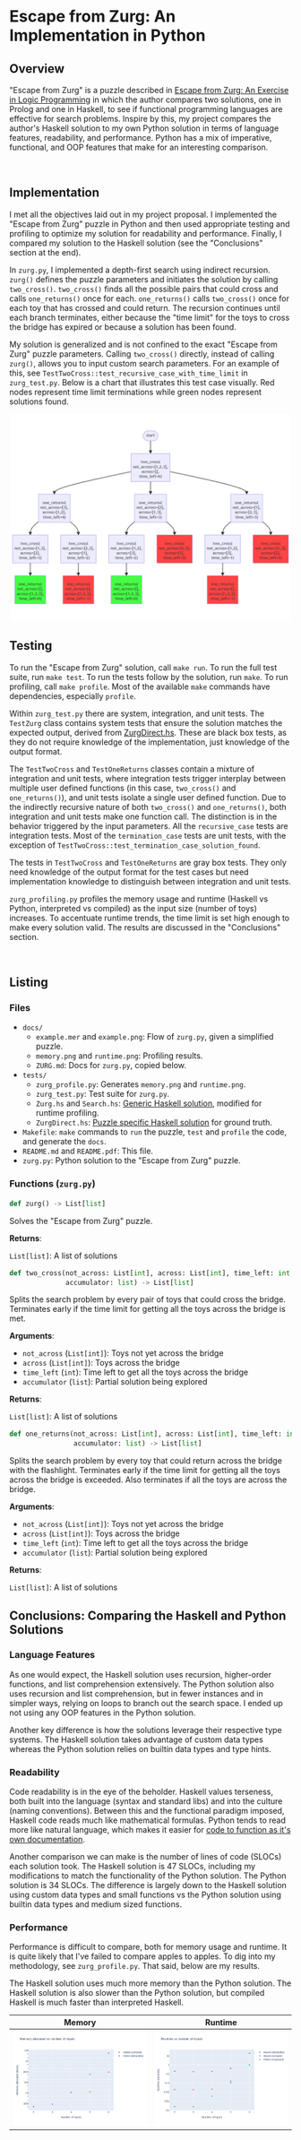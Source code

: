 # Escape from Zurg: An Implementation in Python

## Overview

"Escape from Zurg" is a puzzle described in [Escape from Zurg: An Exercise in Logic Programming](https://web.engr.oregonstate.edu/~erwig/papers/Zurg_JFP04.pdf) in which the author compares two solutions, one in Prolog and one in Haskell, to see if functional programming languages are effective for search problems. Inspire by this, my project compares the author's Haskell solution to my own Python solution in terms of language features, readability, and performance. Python has a mix of imperative, functional, and OOP features that make for an interesting comparison.

&nbsp;

## Implementation

I met all the objectives laid out in my project proposal. I implemented the "Escape from Zurg" puzzle in Python and then used appropriate testing and profiling to optimize my solution for readability and performance. Finally, I compared my solution to the Haskell solution (see the "Conclusions" section at the end).

In `zurg.py`, I implemented a depth-first search using indirect recursion. `zurg()` defines the puzzle parameters and initiates the solution by calling `two_cross()`. `two_cross()` finds all the possible pairs that could cross and calls `one_returns()` once for each. `one_returns()` calls `two_cross()` once for each toy that has crossed and could return. The recursion continues until each branch terminates, either because the "time limit" for the toys to cross the bridge has expired or because a solution has been found.

My solution is generalized and is not confined to the exact "Escape from Zurg" puzzle parameters. Calling `two_cross()` directly, instead of calling `zurg()`, allows you to input custom search parameters. For an example of this, see `TestTwoCross::test_recursive_case_with_time_limit` in `zurg_test.py`. Below is a chart that illustrates this test case visually. Red nodes represent time limit terminations while green nodes represent solutions found.

<center><img src="docs/example.png" alt="example" width="500"/></center>

<div style="page-break-after: always;"></div>


## Testing

To run the "Escape from Zurg" solution, call `make run`. To run the full test suite, run `make test`. To run the tests follow by the solution, run `make`. To run profiling, call `make profile`. Most of the available `make` commands have dependencies, especially `profile`.

Within `zurg_test.py` there are system, integration, and unit tests. The `TestZurg` class contains system tests that ensure the solution matches the expected output, derived from [ZurgDirect.hs](https://web.engr.oregonstate.edu/~erwig/zurg/). These are black box tests, as they do not require knowledge of the implementation, just knowledge of the output format.

The `TestTwoCross` and `TestOneReturns` classes contain a mixture of integration and unit tests, where integration tests trigger interplay between multiple user defined functions (in this case, `two_cross()` and `one_returns()`), and unit tests isolate a single user defined function. Due to the indirectly recursive nature of both `two_cross()` and `one_returns()`, both integration and unit tests make one function call. The distinction is in the behavior triggered by the input parameters. All the `recursive_case` tests are integration tests. Most of the `termination_case` tests are unit tests, with the exception of `TestTwoCross::test_termination_case_solution_found`.

The tests in `TestTwoCross` and `TestOneReturns` are gray box tests. They only need knowledge of the output format for the test cases but need implementation knowledge to distinguish between integration and unit tests.

`zurg_profiling.py` profiles the memory usage and runtime (Haskell vs Python, interpreted vs compiled) as the input size (number of toys) increases. To accentuate runtime trends, the time limit is set high enough to make every solution valid. The results are discussed in the "Conclusions" section.

&nbsp;


## Listing

### Files
* `docs/`
  * `example.mer` and `example.png`: Flow of `zurg.py`, given a simplified puzzle.
  * `memory.png` and `runtime.png`: Profiling results.
  * `ZURG.md`: Docs for `zurg.py`, copied below.
* `tests/`
  * `zurg_profile.py`: Generates `memory.png` and `runtime.png`.
  * `zurg_test.py`: Test suite for `zurg.py`.
  * `Zurg.hs` and `Search.hs`: [Generic Haskell solution](https://web.engr.oregonstate.edu/~erwig/zurg/), modified for runtime profiling.
  * `ZurgDirect.hs`: [Puzzle specific Haskell solution](https://web.engr.oregonstate.edu/~erwig/zurg/) for ground truth.
* `Makefile`: `make` commands to `run` the puzzle, `test` and `profile` the code, and generate the `docs`.
* `README.md` and `README.pdf`: This file.
* `zurg.py`: Python solution to the "Escape from Zurg" puzzle.

<div style="page-break-after: always;"></div>

### Functions (`zurg.py`)

```python
def zurg() -> List[list]
```

Solves the "Escape from Zurg" puzzle.

**Returns**:

`List[list]`: A list of solutions

```python
def two_cross(not_across: List[int], across: List[int], time_left: int,
              accumulator: list) -> List[list]
```

Splits the search problem by every pair of toys that could cross the bridge. Terminates early if the time limit for getting all the toys across the bridge is met.

**Arguments**:

- `not_across` (`List[int]`): Toys not yet across the bridge
- `across` (`List[int]`): Toys across the bridge
- `time_left` (`int`): Time left to get all the toys across the bridge
- `accumulator` (`list`): Partial solution being explored

**Returns**:

`List[list]`: A list of solutions

```python
def one_returns(not_across: List[int], across: List[int], time_left: int,
                accumulator: list) -> List[list]
```

Splits the search problem by every toy that could return across the bridge with the flashlight. Terminates early if the time limit for getting all the toys across the bridge is exceeded. Also terminates if all the toys are across the bridge.

**Arguments**:

- `not_across` (`List[int]`): Toys not yet across the bridge
- `across` (`List[int]`): Toys across the bridge
- `time_left` (`int`): Time left to get all the toys across the bridge
- `accumulator` (`list`): Partial solution being explored

**Returns**:

`List[list]`: A list of solutions

<div style="page-break-after: always;"></div>


## Conclusions: Comparing the Haskell and Python Solutions

### Language Features

As one would expect, the Haskell solution uses recursion, higher-order functions, and list comprehension extensively. The Python solution also uses recursion and list comprehension, but in fewer instances and in simpler ways, relying on loops to branch out the search space. I ended up not using any OOP features in the Python solution.

Another key difference is how the solutions leverage their respective type systems. The Haskell solution takes advantage of custom data types whereas the Python solution relies on builtin data types and type hints.

### Readability

Code readability is in the eye of the beholder. Haskell values terseness, both built into the language (syntax and standard libs) and into the culture (naming conventions). Between this and the functional paradigm imposed, Haskell code reads much like mathematical formulas. Python tends to read more like natural language, which makes it easier for [code to function as it's own documentation](https://www.youtube.com/watch?v=Bf7vDBBOBUA&ab_channel=CodeAesthetic).

Another comparison we can make is the number of lines of code (SLOCs) each solution took. The Haskell solution is 47 SLOCs, including my modifications to match the functionality of the Python solution. The Python solution is 34 SLOCs. The difference is largely down to the Haskell solution using custom data types and small functions vs the Python solution using builtin data types and medium sized functions.

### Performance

Performance is difficult to compare, both for memory usage and runtime. It is quite likely that I've failed to compare apples to apples. To dig into my methodology, see `zurg_profile.py`. That said, below are my results.

The Haskell solution uses much more memory than the Python solution. The Haskell solution is also slower than the Python solution, but compiled Haskell is much faster than interpreted Haskell.

  Memory  |  Runtime
:--------:|:---------:
<img src="docs/memory.png"/> | <img src="docs/runtime.png"/>
